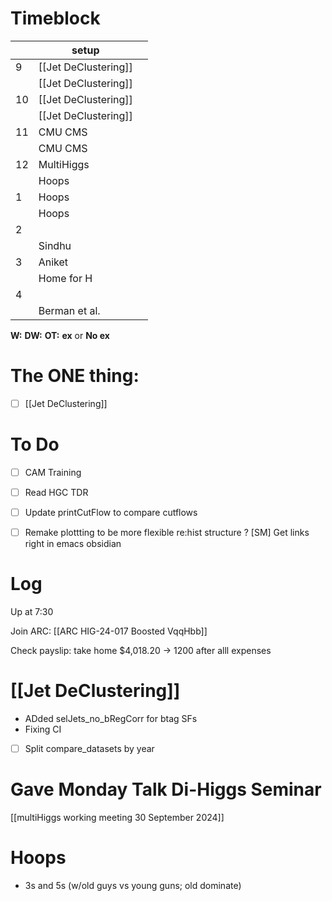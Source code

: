# Timeblock

|     | setup                |     |
| --- | -------------------- | --- |
| 9   | [[Jet DeClustering]] |     |
|     | [[Jet DeClustering]] |     |
| 10  | [[Jet DeClustering]] |     |
|     | [[Jet DeClustering]] |     |
| 11  | CMU CMS              |     |
|     | CMU CMS              |     |
| 12  | MultiHiggs           |     |
|     | Hoops                |     |
| 1   | Hoops                |     |
|     | Hoops                |     |
| 2   |                      |     |
|     | Sindhu               |     |
| 3   | Aniket               |     |
|     | Home for H           |     |
| 4   |                      |     |
|     | Berman et al.        |     |

**W:**
**DW:**
**OT:**
**ex** or **No ex**

# The ONE thing: 
- [ ] [[Jet DeClustering]]


# To Do
- [ ] CAM Training
- [ ] Read HGC TDR
- [ ] Update printCutFlow to compare cutflows
- [ ]  Remake plottting to be more flexible re:hist structure ? 
 [SM] Get links right in emacs obsidian



# Log

Up at 7:30 

Join ARC: [[ARC HIG-24-017 Boosted VqqHbb]]

Check payslip: take home $4,018.20 -> 1200 after alll expenses
# [[Jet DeClustering]]
- ADded selJets_no_bRegCorr for btag SFs
- Fixing CI
- [ ] Split compare_datasets by year


# Gave Monday Talk Di-Higgs Seminar

[[multiHiggs working meeting 30 September 2024]]

# Hoops
- 3s and 5s (w/old guys vs young guns; old dominate) 

